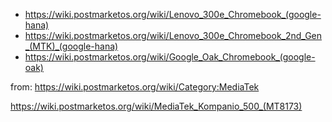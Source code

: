 - https://wiki.postmarketos.org/wiki/Lenovo_300e_Chromebook_(google-hana)
- https://wiki.postmarketos.org/wiki/Lenovo_300e_Chromebook_2nd_Gen_(MTK)_(google-hana)
- https://wiki.postmarketos.org/wiki/Google_Oak_Chromebook_(google-oak)

from: https://wiki.postmarketos.org/wiki/Category:MediaTek

https://wiki.postmarketos.org/wiki/MediaTek_Kompanio_500_(MT8173)
